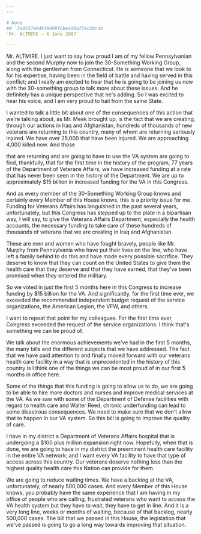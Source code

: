 ```yaml
---
---

# None
## `2a8557e64bf8409f6be4d8af24c28cdb`
`Mr. ALTMIRE — 6 June 2007`

---
```



Mr. ALTMIRE. I just want to say how proud I am of my fellow 
Pennsylvanian and the second Murphy now to join the 30-Something 
Working Group, along with the gentleman from Connecticut. He is someone 
that we look to for his expertise, having been in the field of battle 
and having served in this conflict; and I really am excited to hear 
that he is going to be joining us now with the 30-something group to 
talk more about these issues. And he definitely has a unique 
perspective that he's adding. So I was excited to hear his voice, and I 
am very proud to hail from the same State.

I wanted to talk a little bit about one of the consequences of this 
action that we're talking about, as Mr. Meek brought up, is the fact 
that we are creating, through our actions in Iraq and Afghanistan, 
hundreds of thousands of new veterans are returning to this country, 
many of whom are returning seriously injured. We have over 25,000 that 
have been injured. We are approaching 4,000 killed now. And those


that are returning and are going to have to use the VA system are going 
to find, thankfully, that for the first time in the history of the 
program, 77 years of the Department of Veterans Affairs, we have 
increased funding at a rate that has never been seen in the history of 
the Department. We are up to approximately $15 billion in increased 
funding for the VA in this Congress.

And as every member of the 30-Something Working Group knows and 
certainly every Member of this House knows, this is a priority issue 
for me. Funding for Veterans Affairs has languished in the past several 
years, unfortunately, but this Congress has stepped up to the plate in 
a bipartisan way, I will say, to give the Veterans Affairs Department, 
especially the health accounts, the necessary funding to take care of 
these hundreds of thousands of veterans that we are creating in Iraq 
and Afghanistan.

These are men and women who have fought bravely, people like Mr. 
Murphy from Pennsylvania who have put their lives on the line, who have 
left a family behind to do this and have made every possible sacrifice. 
They deserve to know that they can count on the United States to give 
them the health care that they deserve and that they have earned, that 
they've been promised when they entered the military.

So we voted in just the first 5 months here in this Congress to 
increase funding by $15 billion for the VA. And significantly, for the 
first time ever, we exceeded the recommended independent budget request 
of the service organizations, the American Legion, the VFW, and others.

I want to repeat that point for my colleagues. For the first time 
ever, Congress exceeded the request of the service organizations. I 
think that's something we can be proud of.

We talk about the enormous achievements we've had in the first 5 
months, the many bills and the different subjects that we have 
addressed. The fact that we have paid attention to and finally moved 
forward with our veterans health care facility in a way that is 
unprecedented in the history of this country is I think one of the 
things we can be most proud of in our first 5 months in office here.

Some of the things that this funding is going to allow us to do, we 
are going to be able to hire more doctors and nurses and improve 
medical services at the VA. As we saw with some of the Department of 
Defense facilities with regard to health care and Walter Reed, chronic 
underfunding can lead to some disastrous consequences. We need to make 
sure that we don't allow that to happen in our VA system. So this bill 
is going to improve the quality of care.

I have in my district a Department of Veterans Affairs hospital that 
is undergoing a $100 plus million expansion right now. Hopefully, when 
that is done, we are going to have in my district the preeminent health 
care facility in the entire VA network; and I want every VA facility to 
have that type of access across this country. Our veterans deserve 
nothing less than the highest quality health care this Nation can 
provide for them.

We are going to reduce waiting times. We have a backlog at the VA, 
unfortunately, of nearly 500,000 cases. And every Member of this House 
knows, you probably have the same experience that I am having in my 
office of people who are calling, frustrated veterans who want to 
access the VA health system but they have to wait, they have to get in 
line. And it is a very long line, weeks or months of waiting, because 
of that backlog, nearly 500,000 cases. The bill that we passed in this 
House, the legislation that we've passed is going to go a long way 
towards improving that situation.